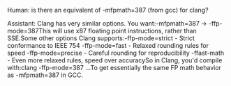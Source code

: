 

Human: is there an equivalent of -mfpmath=387 (from gcc) for clang?

Assistant: Clang has very similar options. You want:-mfpmath=387  ->  -ffp-mode=387This will use x87 floating point instructions, rather than SSE.Some other options Clang supports:-ffp-mode=strict  - Strict conformance to IEEE 754 -ffp-mode=fast    - Relaxed rounding rules for speed -ffp-mode=precise - Careful rounding for reproducibility -ffast-math      - Even more relaxed rules, speed over accuracySo in Clang, you'd compile with:clang -ffp-mode=387 ...To get essentially the same FP math behavior as -mfpmath=387 in GCC.
